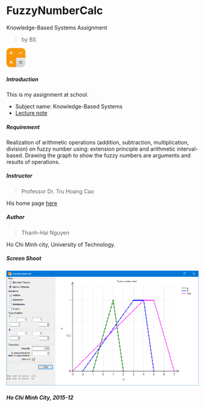 # FuzzyNumberCalc
Knowledge-Based Systems Assignment

> by BS

<img src="https://github.com/bs135/FuzzyNumberCalc/raw/master/Reources/x256_calc.png" width="50">

##### Introduction
This is my assignment at school. 

- Subject name: Knowledge-Based Systems
- [Lecture note](http://cse.hcmut.edu.vn/~tru/KB-SYSTEMS/fuzzy-theory-new.pdf)

##### Requirement
Realization of arithmetic operations (addition, subtraction, multiplication, division) on fuzzy number using: extension principle and arithmetic interval-based. Drawing the graph to show the fuzzy numbers are arguments and results of operations.

##### Instructor
> Professor Dr. Tru Hoang Cao

His home page [here](http://cse.hcmut.edu.vn/~tru/)

##### Author
> Thanh-Hai Nguyen

Ho Chi Minh city, University of Technology.

##### Screen Shoot
![ScreenShoot](https://github.com/bs135/FuzzyNumberCalc/raw/master/Reources/ScreenCapture01.png)

##### Ho Chi Minh City, 2015-12
